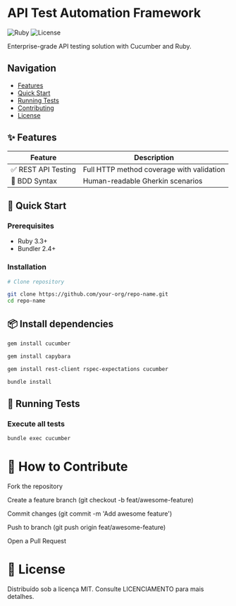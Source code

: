 # API Test Automation Framework

![Ruby](https://img.shields.io/badge/Ruby-3.3+-red.svg)
![License](https://img.shields.io/badge/License-MIT-blue.svg)

Enterprise-grade API testing solution with Cucumber and Ruby.

## Navigation
- [Features](#features)
- [Quick Start](#quick-start)
- [Running Tests](#running-tests)
- [Contributing](#contributing)
- [License](#license)

<a id="features"></a>
## ✨ Features
| Feature | Description |
|---------|-------------|
| ✅ REST API Testing | Full HTTP method coverage with validation |
| 📝 BDD Syntax | Human-readable Gherkin scenarios |

<a id="quick-start"></a>
## 🚀 Quick Start

### Prerequisites
- Ruby 3.3+
- Bundler 2.4+

### Installation

```bash
# Clone repository

git clone https://github.com/your-org/repo-name.git
cd repo-name
```

## 📦 Install dependencies

```bash
gem install cucumber     
```

```bash
gem install capybara     
```

```bash
gem install rest-client rspec-expectations cucumber
```

```bash
bundle install
```

<a id="running-tests"></a>
## 🧪 Running Tests

### Execute all tests

```bash
bundle exec cucumber
```

<a id="contributing"></a>
# 🤝 How to Contribute
  
  Fork the repository

  Create a feature branch (git checkout -b feat/awesome-feature)

  Commit changes (git commit -m 'Add awesome feature')

  Push to branch (git push origin feat/awesome-feature)

  Open a Pull Request

# 📜 License

Distribuído sob a licença MIT. Consulte LICENCIAMENTO para mais detalhes.
